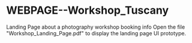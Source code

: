 # WEBPAGE--Workshop_Tuscany
Landing Page about a photography workshop booking info
Open the file "Workshop_Landing_Page.pdf" to display the landing page UI prototype.

